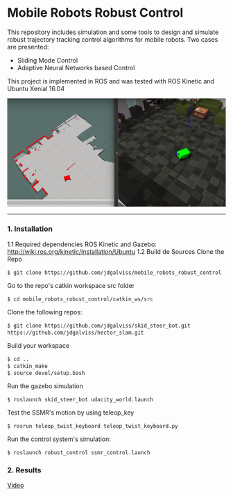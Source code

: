 
# **Mobile Robots Robust Control** 
This repository includes simulation and some tools to design and simulate robust trajectory tracking control algorithms for mobile robots. Two cases are presented:
* Sliding Mode Control
* Adaptive Neural Networks based Control

This project is implemented in ROS and was tested with ROS Kinetic and Ubuntu Xenial 16.04



[image1]: ./catkin_ws/src/robust_control/measurements/simulation.png "Simulation"



![alt text][image1]

---
### 1. Installation
1.1 Required dependencies
  ROS Kinetic and Gazebo: http://wiki.ros.org/kinetic/Installation/Ubuntu
1.2 Build de Sources
Clone the Repo
```
$ git clone https://github.com/jdgalviss/mobile_robots_robust_control
```
Go to the repo's catkin workspace src folder
```
$ cd mobile_robots_robust_control/catkin_ws/src
```
Clone the following repos:
```
$ git clone https://github.com/jdgalviss/skid_steer_bot.git https://github.com/jdgalviss/hector_slam.git
```
Build your workspace
```
$ cd ..
$ catkin_make
$ source devel/setup.bash
```
Run the gazebo simulation
```
$ roslaunch skid_steer_bot udacity_world.launch
```
Test the SSMR's motion by using teleop_key
```
$ rosrun teleop_twist_keyboard teleop_twist_keyboard.py

```
Run the control system's simulation:
```
$ roslaunch robust_control ssmr_control.launch
```
### 2. Results
[Video](https://www.youtube.com/watch?v=fplOKW1xr6Q)

